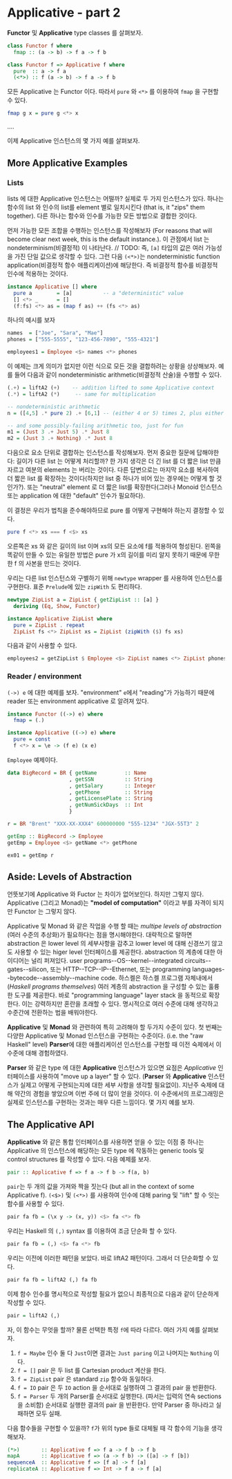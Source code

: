 # Applicative - part 2

**Functor** 및 **Applicative** type classes 를 살펴보자.

```haskell
class Functor f where
  fmap :: (a -> b) -> f a -> f b

class Functor f => Applicative f where
  pure  :: a -> f a
  (<*>) :: f (a -> b) -> f a -> f b
```

모든 Applicative 는 Functor 이다. 따라서 `pure` 와 `<*>` 를 이용하여 `fmap` 을 구현할 수 있다.

```haskell
fmap g x = pure g <*> x
```

....

이제 Applicative 인스턴스의 몇 가지 예를 살펴보자.

## More Applicative Examples

### Lists

lists 에 대한 Applicative 인스턴스는 어떨까? 실제로 두 가지 인스턴스가 있다. 하나는 함수의 list 와 인수의 list를 element 별로 일치시킨다 (that is, it "zips" them together). 다른 하나는 함수와 인수를 가능한 모든 방법으로 결합한 것이다.

먼저 가능한 모든 조합을 수행하는 인스턴스를 작성해보자 (For reasons that will become clear next week, this is the default instance.). 이 관점에서 list 는 nondeterminism(비결정적) 이 나타난다. 
// TODO:
즉, `[a]` 타입의 값은 여러 가능성을 가진 단일 값으로 생각할 수 있다.  그런 다음 `(<*>)`는 nondeterministic function application(비결정적 함수 애플리케이션)에 해당한다.  즉 비결정적 함수를 비결정적 인수에 적용하는 것이다.

```haskell
instance Applicative [] where
  pure a        = [a]          -- a "deterministic" value
  [] <*> _      = []
  (f:fs) <*> as = (map f as) ++ (fs <*> as)
```

하나의 예시를 보자

```haskell
names  = ["Joe", "Sara", "Mae"]
phones = ["555-5555", "123-456-7890", "555-4321"]

employees1 = Employee <$> names <*> phones
```

이 예제는 크게 의미가 없지만 이런 식으로 모든 것을 결합하려는 상황을 상상해보자. 예를 들어 다음과 같이 nondeterministic arithmetic(비결정적 산술)을 수행할 수 있다.

```haskell
(.+) = liftA2 (+)    -- addition lifted to some Applicative context
(.*) = liftA2 (*)     -- same for multiplication

-- nondeterministic arithmetic
n = ([4,5] .* pure 2) .+ [6,1] -- (either 4 or 5) times 2, plus either 6 or 1

-- and some possibly-failing arithmetic too, just for fun
m1 = (Just 3 .+ Just 5) .* Just 8
m2 = (Just 3 .+ Nothing) .* Just 8
```

다음으로 요소 단위로 결합하는 인스턴스를 작성해보자.  먼저 중요한 질문에 답해야한다: 길이가 다른 list 는 어떻게 처리할까? 한 가지 생각은 더 긴 list 를 더 짧은 list 만큼 자르고 여분의 elements 는 버리는 것이다. 다른 답변으로는 마지막 요소를 복사하여 더 짧은 list 를 확장하는 것이다(하지만 list 중 하나가 비어 있는 경우에는 어떻게 할 것인가?). 또는 "neutral" element 로 더 짧은 list를 확장한다(그러나 Monoid 인스턴스 또는 application 에 대한 "default" 인수가 필요하다). 

이 결정은 우리가 법칙을 준수해야하므로 pure 를 어떻게 구현해야 하는지 결정할 수 있다.

```haskell
pure f <*> xs === f <$> xs
```

오른쪽은 xs 와 같은 길이의 list 이며 xs의 모든 요소에 f를 적용하여 형성된다.  왼쪽을 똑같이 만들 수 있는 유일한 방법은 pure 가 x의 길이를 미리 알지 못하기 때문에 무한한 f 의 사본을 만드는 것이다.

우리는 다른 list 인스턴스와 구별하기 위해 `newtype` wrapper 를 사용하여 인스턴스를 구현한다. 표준 `Prelude`에 있는 `zipWith` 도 편리하다. 

```haskell
newtype ZipList a = ZipList { getZipList :: [a] }
  deriving (Eq, Show, Functor)

instance Applicative ZipList where
  pure = ZipList . repeat
  ZipList fs <*> ZipList xs = ZipList (zipWith ($) fs xs)
```

다음과 같이 사용할 수 있다.

```haskell
employees2 = getZipList $ Employee <$> ZipList names <*> ZipList phones
```

### Reader / environment

`(->) e` 에 대한 예제를 보자.  "environment" `e`에서 "reading"가 가능하기 때문에 reader 또는 environment applicative 로 알려져 있다. 

```haskell
instance Functor ((->) e) where
  fmap = (.)

instance Applicative ((->) e) where
  pure = const
  f <*> x = \e -> (f e) (x e)
```

`Employee` 예제이다.

```haskell
data BigRecord = BR { getName         :: Name
                    , getSSN          :: String
                    , getSalary       :: Integer
                    , getPhone        :: String
                    , getLicensePlate :: String
                    , getNumSickDays  :: Int
                    }

r = BR "Brent" "XXX-XX-XXX4" 600000000 "555-1234" "JGX-55T3" 2

getEmp :: BigRecord -> Employee
getEmp = Employee <$> getName <*> getPhone

ex01 = getEmp r
```


## Aside: Levels of Abstraction

언뜻보기에 Applicative 와 Fuctor 는 차이가 없어보인다. 하지만 그렇지 않다. Applicative (그리고 Monad)는 **"model of computation"** 이라고 부를 자격이 되지만 Functor 는 그렇지 않다.

Applicative 및 Monad 와 같은 작업을 수행 할 때는 *multipe levels of abstraction* (여러 수준의 추상화)가 필요하다는 점을 명시해야한다.  대략적으로 말하면 abstraction 은 lower level 의 세부사항을 감추고 lower level 에 대해 신경쓰기 않고도 사용할 수 있는 higer level 인터페이스를 제공한다. abstraction 의 계층에 대한 아이디어는 널리 퍼져있다.  user programs--OS--kernel--integrated circuits--gates--silicon, 또는 HTTP--TCP--IP--Ethernet, 또는 programming languages--bytecode--assembly--machine code. 하스켈은 하스켈 프로그램 자체내에서(*Haskell programs themselves*) 여러 계층의 abstraction 을 구성할 수 있는 훌륭한 도구를 제공한다. 바로 "programming language" layer stack 을 동적으로 확장한다. 이는 강력하지만 혼란을 초래할 수 있다. 명시적으로 여러 수준에 대해 생각하고 수준간에 전환하는 법을 배워야한다.

**Applicative** 및 **Monad** 와 관련하여 특히 고려해야 할 두가지 수준이 있다.  첫 번째는 다양한 Applicative 및 Monad 인스턴스을 구현하는 수준이다. (i.e. the "raw Haskell" level) **Parser**에 대한 애플리케이션 인스턴스를 구현할 때 이전 숙제에서 이 수준에 대해 경험하였다. 

**Parser** 와 같은 type 에 대한 **Applicative** 인스턴스가 있으면 요점은 *Applicative* 인터페이스를 사용하여 "move up a layer" 할 수 있다.  (**Parser** 와 **Applicative** 인스턴스가 실제고 어떻게 구현되는지에 대한 세부 사항을 생각할 필요없이). 지난주 숙제에 대해 약간의 경험을 쌓았으며 이번 주에 더 많이 얻을 것이다. 이 수준에서의 프로그래밍은 실제로 인스턴스를 구현하는 것과는 매우 다른 느낌이다. 몇 가지 예를 보자.

## The Applicative API
**Applicative** 와 같은 통합 인터페이스를 사용하면 얻을 수 있는 이점 중 하나는 Applicative 의 인스턴스에 해당하는 모든 type 에 작동하는 generic tools 및 control structures 를 작성할 수 있다. 다음 예제를 보자.

```haskell
pair :: Applicative f => f a -> f b -> f(a, b)
```

`pair`는 두 개의 값을 가져와 짝을 짓는다 (but all in the context of some Applicative f).  `(<$>)` 및 `(<*>)` 를 사용하여 인수에 대해 paring 및 "lift" 할 수 잇는 함수를 사용할 수 있다.

```haskell
pair fa fb = (\x y -> (x, y)) <$> fa <*> fb
```

우리는 Haskell 의 `(,)` syntax 를 이용하여 조금 단순화 할 수 있다.

```haskell
pair fa fb = (,) <$> fa <*> fb
```
 
우리는 이전에 이러한 패턴을 보았다. 바로 liftA2 패턴이다. 그래서 더 단순화할 수 있다.

```haskell
pair fa fb = liftA2 (,) fa fb
```

이제 함수 인수를 명시적으로 작성할 필요가 없으니 최종적으로 다음과 같이 단순하게 작성할 수 있다.

```haskell
pair = liftA2 (,)
```

자, 이 함수는 무엇을 할까? 물론 선택한 특정 `f`에 따라 다르다. 여러 가지 예를 살펴보자.

1. `f = Maybe`
인수 둘 다 `Just`이면 결과는 `Just paring` 이고 나머지는 `Nothing` 이다.
2. `f = []`
pair 은 두 list 를 Cartesian product 계산을 한다.
3. `f = ZipList`
pair 은 standard `zip` 함수와 동일하다.
4. `f = IO`
pair 은 두 `IO` action 을 순서대로 실행하여 그 결과의 pair 을 반환한다.
5. `f = Parser`
두 개의 Parser를 순서대로 실행한다. (파서는 입력의 연속 sections을 소비함) 순서대로 실행한 결과의 pair 을 반환한다.  만약 Parser 중 하나라고 실패하면 모두 실패.

다음 함수들을 구현할 수 있을까? `f`가 위의 type 들로 대체될 때 각 함수의 기능을 생각해보자.

```haskell
(*>)       :: Applicative f => f a -> f b -> f b
mapA       :: Applicative f => (a -> f b) -> ([a] -> f [b])
sequenceA  :: Applicative f => [f a] -> f [a]
replicateA :: Applicative f => Int -> f a -> f [a]
```
